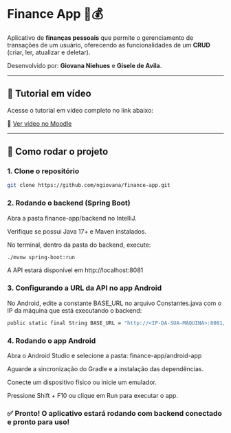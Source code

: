 # Finance App 📱💰

Aplicativo de **finanças pessoais** que permite o gerenciamento de transações de um usuário, oferecendo as funcionalidades de um **CRUD** (criar, ler, atualizar e deletar).

Desenvolvido por: **Giovana Niehues** e **Gisele de Avila**.

---

## 🎥 Tutorial em vídeo

Acesse o tutorial em vídeo completo no link abaixo:

🔗 [Ver vídeo no Moodle](https://moodle.joinville.udesc.br/mod/assign/view.php?id=290340)

---

## 🚀 Como rodar o projeto

### 1. Clone o repositório

```bash
git clone https://github.com/ngiovana/finance-app.git
```

### 2. Rodando o backend (Spring Boot)
Abra a pasta finance-app/backend no IntelliJ.

Verifique se possui Java 17+ e Maven instalados.

No terminal, dentro da pasta do backend, execute:

```bash
./mvnw spring-boot:run
```
A API estará disponível em http://localhost:8081

### 3. Configurando a URL da API no app Android
No Android, edite a constante BASE_URL no arquivo Constantes.java com o IP da máquina que está executando o backend:

```bash
public static final String BASE_URL = "http://<IP-DA-SUA-MÁQUINA>:8081/";
```

### 4. Rodando o app Android
Abra o Android Studio e selecione a pasta: finance-app/android-app

Aguarde a sincronização do Gradle e a instalação das dependências.

Conecte um dispositivo físico ou inicie um emulador.

Pressione Shift + F10 ou clique em Run para executar o app.

### ✅ Pronto! O aplicativo estará rodando com backend conectado e pronto para uso!
